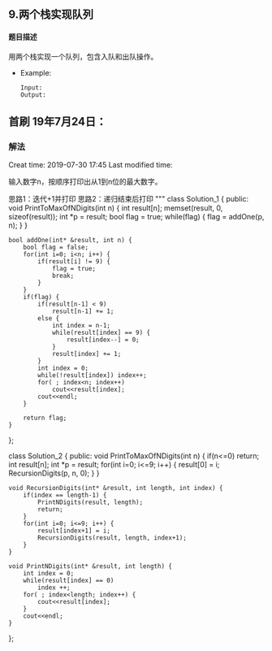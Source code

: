 ## 9.两个栈实现队列
#### 题目描述
用两个栈实现一个队列，包含入队和出队操作。
- Example:
    ```
    Input: 
    Output: 
    ```  
## 首刷 19年7月24日：
### 解法



Creat time: 2019-07-30 17:45
Last modified time: 

输入数字n，按顺序打印出从1到n位的最大数字。

思路1：迭代+1并打印
思路2：递归结束后打印
"""
class Solution_1 {
public:
    void PrintToMaxOfNDigits(int n) {
        int result[n];
        memset(result, 0, sizeof(result));
        int *p = result;
        bool flag = true;
        while(flag) {
            flag = addOne(p, n);
        }
    }

    bool addOne(int* &result, int n) {
        bool flag = false;
        for(int i=0; i<n; i++) {
            if(result[i] != 9) {
                flag = true;
                break;
            }
        }
        if(flag) {
            if(result[n-1] < 9)
                result[n-1] += 1;
            else {
                int index = n-1;
                while(result[index] == 9) {
                    result[index--] = 0;
                }
                result[index] += 1;
            }
            int index = 0;
            while(!result[index]) index++;
            for( ; index<n; index++)
                cout<<result[index];
            cout<<endl;
        }
        
        return flag;
    }
};

class Solution_2 {
public:
    void PrintToMaxOfNDigits(int n) {
        if(n<=0) return;
        int result[n];
        int *p = result;
        for(int i=0; i<=9; i++) {
            result[0] = i;
            RecursionDigits(p, n, 0);
        }
    }

    void RecursionDigits(int* &result, int length, int index) {
        if(index == length-1) {
            PrintNDigits(result, length);
            return;
        }
        for(int i=0; i<=9; i++) {
            result[index+1] = i;
            RecursionDigits(result, length, index+1);
        }
    }

    void PrintNDigits(int* &result, int length) {
        int index = 0;
        while(result[index] == 0)
            index ++;
        for( ; index<length; index++) {
            cout<<result[index];
        }
        cout<<endl;
    }
};